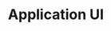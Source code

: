 ---
title: Application UI
description: "These snippets are reusable elements that can be used to build out your application's user interface."
icon: 'mdi-view-compact-outline'
slug: application-ui
link: '/application-ui'
navigation:
  title: Application UI
  description: "These snippets are reusable elements that can be used to build out your application's user interface."
  icon: 'mdi-view-compact-outline'
---